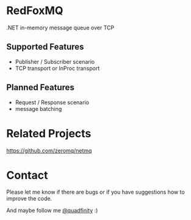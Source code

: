 # RedFoxMQ

.NET in-memory message queue over TCP

## Supported Features

- Publisher / Subscriber scenario
- TCP transport or InProc transport

## Planned Features

- Request / Response scenario
- message batching

# Related Projects

https://github.com/zeromq/netmq

# Contact

Please let me know if there are bugs or if you have suggestions how to improve the code.

And maybe follow me [@quadfinity](https://twitter.com/quadfinity) :)

